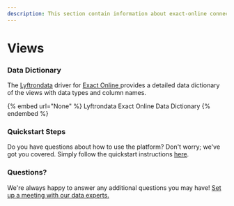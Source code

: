 ```yaml
---
description: This section contain information about exact-online connector views information
---
```


# Views

### Data Dictionary

The [Lyftrondata](https://www.lyftrondata.com/) driver for [Exact Online](None/)[ ](https://www.lyftrondata.com/integration/exact-online/)provides a detailed data dictionary of the views with data types and column names.

{% embed url="None" %}
Lyftrondata Exact Online Data Dictionary
{% endembed %}

### Quickstart Steps

Do you have questions about how to use the platform? Don't worry; we've got you covered. Simply follow the quickstart instructions [here](../README.md).

### Questions? <a href="#questions" id="questions"></a>

We're always happy to answer any additional questions you may have! [Set up a meeting with our data experts.](https://www.lyftrondata.com/book-a-meeting/)


